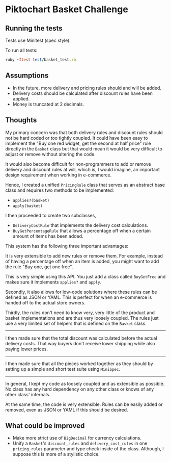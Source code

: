 # Piktochart Basket Challenge

## Running the tests

Tests use Minitest (spec style).

To run all tests:

```rb
ruby -Itest test/basket_test.rb
```

## Assumptions

- In the future, more delivery and pricing rules should and will be added.
- Delivery costs should be calculated after discount rules have been applied.
- Money is truncated at 2 decimals.

## Thoughts

My primary concern was that both delivery rules and discount rules should not be hard coded or too tightly coupled. It could have been easy to implement the "Buy one red widget, get the second at half price" rule directly in the `Basket` class but that would mean it would be very difficult to adjust or remove without altering the code. 

It would also become difficult for non-programmers to add or remove delivery and discount rules at will, which is, I would imagine, an important design requirement when working in e-commerce.

Hence, I created a unified `PricingRule` class that serves as an abstract base class and requires two methods to be implemented:
- `applies?(basket)`
- `apply(basket)`

I then proceeded to create two subclasses,
- `DeliveryCostRule` that implements the delivery cost calculations.
- `BuyGetPercentageRule` that allows a percentage off when a certain amount of items has been added.

This system has the following three important advantages:

It is very extensible to add new rules or remove them. For example, instead of having a percentage off when an item is added, you might want to add the rule "Buy one, get one free".

This is very simple using this API. You just add a class called `BuyGetFree` and makes sure it implements `applies?` and `apply`.

Secondly, it also allows for low-code solutions where these rules can be defined as JSON or YAML. This is perfect for when an e-commerce is handed off to the actual store owners.

Thirdly, the rules don't need to know very, very little of the product and basket implementations and are thus very loosely coupled. The rules just use a very limited set of helpers that is defined on the `Basket` class.

---

I then made sure that the total discount was calculated before the actual delivery costs. That way buyers don't receive lower shipping while also paying lower prices.

---

I then made sure that all the pieces worked together as they should by setting up a simple and short test suite using `MiniSpec`.

---
In general, I kept my code as loosely coupled and as extensible as possible. No class has any hard dependency on any other class or knows of any other class' internals.

At the same time, the code is very extensible. Rules can be easily added or removed, even as JSON or YAML if this should be desired.

## What could be improved

- Make more strict use of `BigDecimal` for currency calculations.
- Unify a `Basket`'s `discount_rules` and `delivery_cost_rules` in one `pricing_rules` parameter and type check inside of the class. Although, I suppose this is more of a stylistic choice.